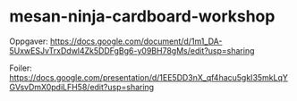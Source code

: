 # mesan-ninja-cardboard-workshop

Oppgaver: https://docs.google.com/document/d/1m1_DA-5UxwESJvTrxDdwl4Zk5DDFgBg6-y09BH78gMs/edit?usp=sharing

Foiler: https://docs.google.com/presentation/d/1EE5DD3nX_qf4hacu5gkI35mkLqYGVsvDmX0pdiLFH58/edit?usp=sharing
